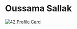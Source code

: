 # Oussama Sallak
[![42 Profile Card](https://1337-readme.vercel.app/api/profile?cursus=42cursus&dark=true&login=osallak)](https://github.com/mohouyizme/1337-readme)

